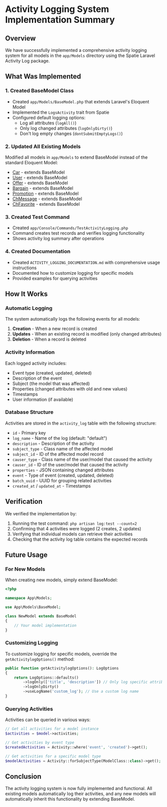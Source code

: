 # Activity Logging System Implementation Summary

## Overview

We have successfully implemented a comprehensive activity logging system for all models in the `app/Models` directory using the Spatie Laravel Activity Log package.

## What Was Implemented

### 1. Created BaseModel Class

- Created `app/Models/BaseModel.php` that extends Laravel's Eloquent Model
- Implemented the `LogsActivity` trait from Spatie
- Configured default logging options:
  - Log all attributes (`logAll()`)
  - Only log changed attributes (`logOnlyDirty()`)
  - Don't log empty changes (`dontSubmitEmptyLogs()`)

### 2. Updated All Existing Models

Modified all models in `app/Models` to extend BaseModel instead of the standard Eloquent Model:

- [Car](file:///D:/web/carProject/app/Models/Car.php#L11-L85) - extends BaseModel
- [User](file:///D:/web/carProject/app/Models/User.php#L10-L51) - extends BaseModel
- [Offer](file:///D:/web/carProject/app/Models/Offer.php#L3-L34) - extends BaseModel
- [Bargain](file:///D:/web/carProject/app/Models/Bargain.php#L3-L27) - extends BaseModel
- [Promotion](file:///D:/web/carProject/app/Models/Promotion.php#L3-L36) - extends BaseModel
- [ChMessage](file:///D:/web/carProject/app/Models/ChMessage.php#L3-L10) - extends BaseModel
- [ChFavorite](file:///D:/web/carProject/app/Models/ChFavorite.php#L3-L10) - extends BaseModel

### 3. Created Test Command

- Created `app/Console/Commands/TestActivityLogging.php`
- Command creates test records and verifies logging functionality
- Shows activity log summary after operations

### 4. Created Documentation

- Created `ACTIVITY_LOGGING_DOCUMENTATION.md` with comprehensive usage instructions
- Documented how to customize logging for specific models
- Provided examples for querying activities

## How It Works

### Automatic Logging

The system automatically logs the following events for all models:

1. **Creation** - When a new record is created
2. **Updates** - When an existing record is modified (only changed attributes)
3. **Deletion** - When a record is deleted

### Activity Information

Each logged activity includes:

- Event type (created, updated, deleted)
- Description of the event
- Subject (the model that was affected)
- Properties (changed attributes with old and new values)
- Timestamps
- User information (if available)

### Database Structure

Activities are stored in the `activity_log` table with the following structure:

- `id` - Primary key
- `log_name` - Name of the log (default: "default")
- `description` - Description of the activity
- `subject_type` - Class name of the affected model
- `subject_id` - ID of the affected model record
- `causer_type` - Class name of the user/model that caused the activity
- `causer_id` - ID of the user/model that caused the activity
- `properties` - JSON containing changed attributes
- `event` - Type of event (created, updated, deleted)
- `batch_uuid` - UUID for grouping related activities
- `created_at` / `updated_at` - Timestamps

## Verification

We verified the implementation by:

1. Running the test command: `php artisan log:test --count=2`
2. Confirming that 4 activities were logged (2 creates, 2 updates)
3. Verifying that individual models can retrieve their activities
4. Checking that the activity log table contains the expected records

## Future Usage

### For New Models

When creating new models, simply extend BaseModel:

```php
<?php

namespace App\Models;

use App\Models\BaseModel;

class NewModel extends BaseModel
{
    // Your model implementation
}
```

### Customizing Logging

To customize logging for specific models, override the `getActivitylogOptions()` method:

```php
public function getActivitylogOptions(): LogOptions
{
    return LogOptions::defaults()
        ->logOnly(['title', 'description']) // Only log specific attributes
        ->logOnlyDirty()
        ->useLogName('custom_log'); // Use a custom log name
}
```

### Querying Activities

Activities can be queried in various ways:

```php
// Get all activities for a model instance
$activities = $model->activities;

// Get activities by event type
$createdActivities = Activity::where('event', 'created')->get();

// Get activities for a specific model type
$modelActivities = Activity::forSubjectType(ModelClass::class)->get();
```

## Conclusion

The activity logging system is now fully implemented and functional. All existing models automatically log their activities, and any new models will automatically inherit this functionality by extending BaseModel.